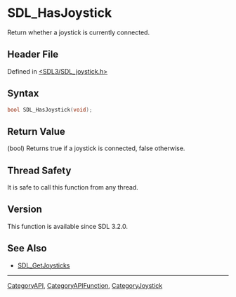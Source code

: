 # SDL_HasJoystick

Return whether a joystick is currently connected.

## Header File

Defined in [<SDL3/SDL_joystick.h>](https://github.com/libsdl-org/SDL/blob/main/include/SDL3/SDL_joystick.h)

## Syntax

```c
bool SDL_HasJoystick(void);
```

## Return Value

(bool) Returns true if a joystick is connected, false otherwise.

## Thread Safety

It is safe to call this function from any thread.

## Version

This function is available since SDL 3.2.0.

## See Also

- [SDL_GetJoysticks](SDL_GetJoysticks)

----
[CategoryAPI](CategoryAPI), [CategoryAPIFunction](CategoryAPIFunction), [CategoryJoystick](CategoryJoystick)

